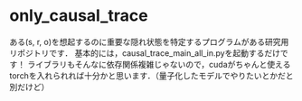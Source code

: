 # only_causal_trace

ある(s, r, o)を想起するのに重要な隠れ状態を特定するプログラムがある研究用リポジトリです．
基本的には，causal_trace_main_all_in.pyを起動するだけです！
ライブラリもそんなに依存関係複雑じゃないので，cudaがちゃんと使えるtorchを入れられれば十分かと思います．（量子化したモデルでやりたいとかだと別だけど）
